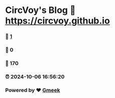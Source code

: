 # CircVoy's Blog :link: https://circvoy.github.io 
### :page_facing_up: [1](https://circvoy.github.io/tag.html) 
### :speech_balloon: 0 
### :hibiscus: 170 
### :alarm_clock: 2024-10-06 16:56:20 
### Powered by :heart: [Gmeek](https://github.com/Meekdai/Gmeek)
